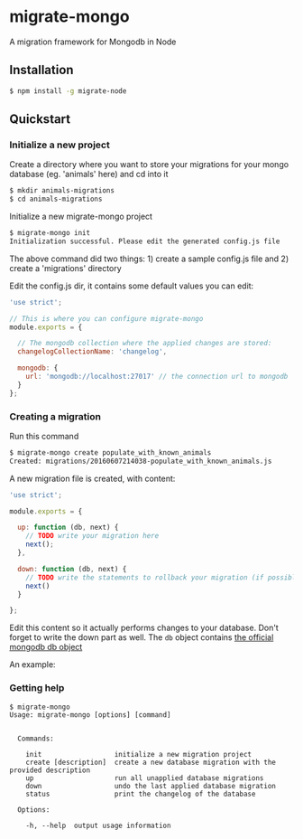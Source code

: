 # migrate-mongo
A migration framework for Mongodb in Node

## Installation
````bash
$ npm install -g migrate-node
````

## Quickstart
### Initialize a new project
Create a directory where you want to store your migrations for your mongo database (eg. 'animals' here) and cd into it
````bash
$ mkdir animals-migrations
$ cd animals-migrations
````

Initialize a new migrate-mongo project
````bash
$ migrate-mongo init
Initialization successful. Please edit the generated config.js file
````

The above command did two things: 1) create a sample config.js file and 2) create a 'migrations' directory

Edit the config.js dir, it contains some default values you can edit:
````javascript
'use strict';

// This is where you can configure migrate-mongo
module.exports = {

  // The mongodb collection where the applied changes are stored:
  changelogCollectionName: 'changelog',

  mongodb: {
    url: 'mongodb://localhost:27017' // the connection url to mongodb
  }
};
````

### Creating a migration
Run this command
````bash
$ migrate-mongo create populate_with_known_animals
Created: migrations/20160607214038-populate_with_known_animals.js
````

A new migration file is created, with content:
````javascript
'use strict';

module.exports = {

  up: function (db, next) {
    // TODO write your migration here
    next();
  },

  down: function (db, next) {
    // TODO write the statements to rollback your migration (if possible)
    next()
  }

};
````

Edit this content so it actually performs changes to your database. Don't forget to write the down part as well.
The ````db```` object contains [the official mongodb db object](https://www.npmjs.com/package/mongodb)

An example:


### Getting help
````
$ migrate-mongo
Usage: migrate-mongo [options] [command]


  Commands:

    init                  initialize a new migration project
    create [description]  create a new database migration with the provided description
    up                    run all unapplied database migrations
    down                  undo the last applied database migration
    status                print the changelog of the database

  Options:

    -h, --help  output usage information
````


